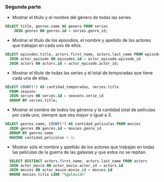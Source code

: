 ### Segunda parte

- Mostrar el título y el nombre del género de todas las series.
~~~~sql
SELECT title, genres.name AS genero FROM series
    JOIN genres ON genres.id = series.genre_id;
~~~~

- Mostrar el título de los episodios, el nombre y apellido de los actores que trabajan en cada uno de ellos.
~~~~sql
SELECT episodes.title, actors.first_name, actors.last_name FROM episodes
  JOIN actor_episode ON episodes.id = actor_episode.episode_id
  JOIN actors ON actors.id = actor_episode.actor_id;
~~~~

- Mostrar el título de todas las series y el total de temporadas que tiene cada una de ellas.

~~~~sql
SELECT COUNT(*) AS cantidad_temporadas, series.title 
  FROM seasons
  JOIN series ON series.id = seasons.serie_id
  GROUP BY series.title;
~~~~

- Mostrar el nombre de todos los géneros y la cantidad total de películas por cada uno, siempre que sea mayor o igual a 3.

~~~~sql
SELECT genres.name, COUNT(*) AS cantidad_peliculas FROM movies
  JOIN genres ON genres.id = movies.genre_id
  GROUP BY genres.name
  HAVING cantidad_peliculas > 3;
~~~~

- Mostrar sólo el nombre y apellido de los actores que trabajan en todas las películas de la guerra de las galaxias y que estos no se repitan.
~~~~sql
  SELECT DISTINCT actors.first_name, actors.last_name FROM actors
  JOIN actor_movie ON actor_movie.actor_id = actors.id
  JOIN movies ON actor_movie.movie_id = movies.id
  WHERE movies.title LIKE "%galaxia%"
~~~~

